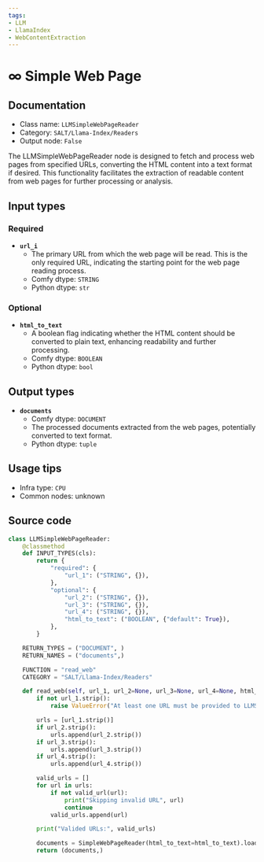 ```yaml
---
tags:
- LLM
- LlamaIndex
- WebContentExtraction
---
```


# ∞ Simple Web Page
## Documentation
- Class name: `LLMSimpleWebPageReader`
- Category: `SALT/Llama-Index/Readers`
- Output node: `False`

The LLMSimpleWebPageReader node is designed to fetch and process web pages from specified URLs, converting the HTML content into a text format if desired. This functionality facilitates the extraction of readable content from web pages for further processing or analysis.
## Input types
### Required
- **`url_i`**
    - The primary URL from which the web page will be read. This is the only required URL, indicating the starting point for the web page reading process.
    - Comfy dtype: `STRING`
    - Python dtype: `str`
### Optional
- **`html_to_text`**
    - A boolean flag indicating whether the HTML content should be converted to plain text, enhancing readability and further processing.
    - Comfy dtype: `BOOLEAN`
    - Python dtype: `bool`
## Output types
- **`documents`**
    - Comfy dtype: `DOCUMENT`
    - The processed documents extracted from the web pages, potentially converted to text format.
    - Python dtype: `tuple`
## Usage tips
- Infra type: `CPU`
- Common nodes: unknown


## Source code
```python
class LLMSimpleWebPageReader:
    @classmethod
    def INPUT_TYPES(cls):
        return {
            "required": {
                "url_1": ("STRING", {}),
            },
            "optional": {
                "url_2": ("STRING", {}),
                "url_3": ("STRING", {}),
                "url_4": ("STRING", {}),
                "html_to_text": ("BOOLEAN", {"default": True}),
            },
        }

    RETURN_TYPES = ("DOCUMENT", )
    RETURN_NAMES = ("documents",)

    FUNCTION = "read_web"
    CATEGORY = "SALT/Llama-Index/Readers"

    def read_web(self, url_1, url_2=None, url_3=None, url_4=None, html_to_text=True):
        if not url_1.strip():
            raise ValueError("At least one URL must be provided to LLMSimpleWebPageReader")

        urls = [url_1.strip()]
        if url_2.strip():
            urls.append(url_2.strip())
        if url_3.strip():
            urls.append(url_3.strip())
        if url_4.strip():
            urls.append(url_4.strip())

        valid_urls = []
        for url in urls:
            if not valid_url(url):
                print("Skipping invalid URL", url)
                continue
            valid_urls.append(url)

        print("Valided URLs:", valid_urls)

        documents = SimpleWebPageReader(html_to_text=html_to_text).load_data(valid_urls)
        return (documents,)

```
